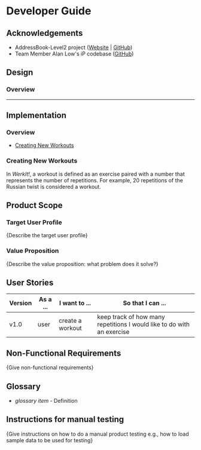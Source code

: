 # Developer Guide

## Acknowledgements

* AddressBook-Level2 project ([Website](https://se-education.org/addressbook-level2/) | 
[GitHub](https://github.com/se-edu/addressbook-level2))
* Team Member Alan Low's iP codebase ([GitHub](https://github.com/alanlowzies/ip))

## Design 
### Overview

---

## Implementation
### Overview
* [Creating New Workouts](#creating-new-workouts)

### Creating New Workouts
In _WerkIt!_, a workout is defined as an exercise paired with a number that represents the number
of repetitions. For example, 20 repetitions of the Russian twist is considered a workout. 






## Product Scope
### Target User Profile

{Describe the target user profile}

### Value Proposition

{Describe the value proposition: what problem does it solve?}

## User Stories

|Version| As a ... | I want to ... | So that I can ...|
|--------|----------|---------------|------------------|
| v1.0 | user | create a workout | keep track of how many repetitions I would like to do with an exercise |

## Non-Functional Requirements

{Give non-functional requirements}

## Glossary

* *glossary item* - Definition

## Instructions for manual testing

{Give instructions on how to do a manual product testing e.g., how to load sample data to be used for testing}
